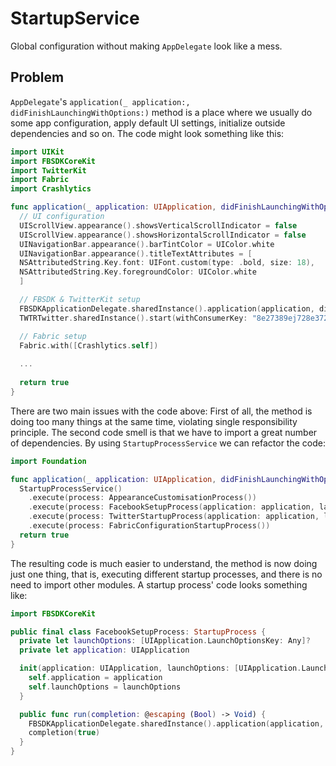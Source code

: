 #  StartupService

Global configuration without making `AppDelegate` look like a mess.

## Problem

`AppDelegate`'s `application(_ application:, didFinishLaunchingWithOptions:)` method is a place where we usually do some app configuration, apply default UI settings, initialize outside dependencies and so on.
The code might look something like this:

```Swift
import UIKit
import FBSDKCoreKit
import TwitterKit
import Fabric
import Crashlytics

func application(_ application: UIApplication, didFinishLaunchingWithOptions launchOptions: [UIApplication.LaunchOptionsKey: Any]?) -> Bool {
  // UI configuration
  UIScrollView.appearance().showsVerticalScrollIndicator = false
  UIScrollView.appearance().showsHorizontalScrollIndicator = false
  UINavigationBar.appearance().barTintColor = UIColor.white
  UINavigationBar.appearance().titleTextAttributes = [
  NSAttributedString.Key.font: UIFont.custom(type: .bold, size: 18),
  NSAttributedString.Key.foregroundColor: UIColor.white
  ]

  // FBSDK & TwitterKit setup
  FBSDKApplicationDelegate.sharedInstance().application(application, didFinishLaunchingWithOptions: launchOptions)
  TWTRTwitter.sharedInstance().start(withConsumerKey: "8e27389ej728e372dd", consumerSecret: "e238928d90283d908239d8239dn82093e8d923")

  // Fabric setup
  Fabric.with([Crashlytics.self])
  
  ...
  
  return true
}
```

There are two main issues with the code above:
First of all, the method is doing too many things at the same time, violating single responsibility principle. The second code smell is that we have to import a great number of dependencies. By using `StartupProcessService` we can refactor the code:

```Swift
import Foundation

func application(_ application: UIApplication, didFinishLaunchingWithOptions launchOptions: [UIApplication.LaunchOptionsKey: Any]?) -> Bool {
  StartupProcessService()
    .execute(process: AppearanceCustomisationProcess())
    .execute(process: FacebookSetupProcess(application: application, launchOptions: launchOptions))
    .execute(process: TwitterStartupProcess(application: application, launchOptions: launchOptions))
    .execute(process: FabricConfigurationStartupProcess())
  return true
}
```

The resulting code is much easier to understand, the method is now doing just one thing, that is, executing different startup processes, and there is no need to import other modules.
A startup process' code looks something like:

```Swift
import FBSDKCoreKit

public final class FacebookSetupProcess: StartupProcess {
  private let launchOptions: [UIApplication.LaunchOptionsKey: Any]?
  private let application: UIApplication

  init(application: UIApplication, launchOptions: [UIApplication.LaunchOptionsKey: Any]?) {
    self.application = application
    self.launchOptions = launchOptions
  }

  public func run(completion: @escaping (Bool) -> Void) {
    FBSDKApplicationDelegate.sharedInstance().application(application, didFinishLaunchingWithOptions: launchOptions)
    completion(true)
  }
}
```
